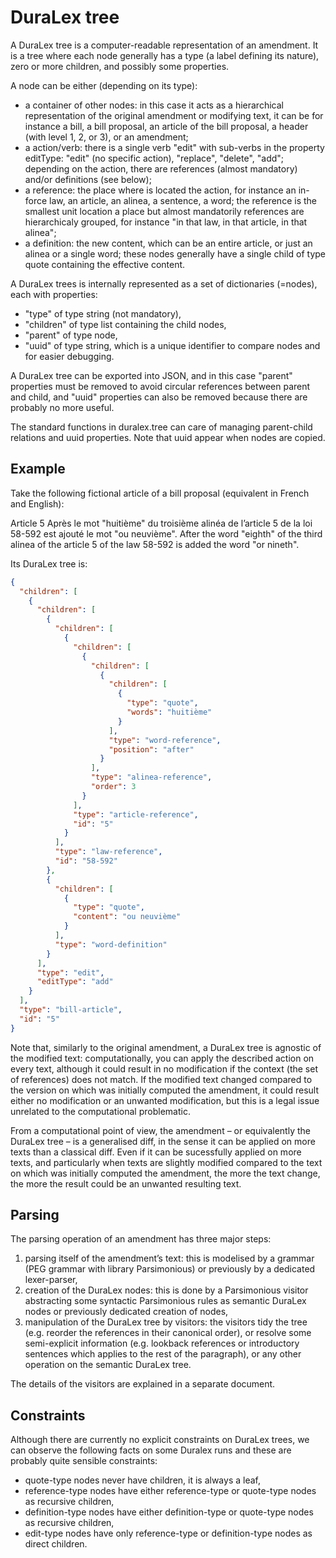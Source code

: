 DuraLex tree
============

A DuraLex tree is a computer-readable representation of an amendment. It is a tree where each node generally has a type (a label defining its nature), zero or more children, and possibly some properties.

A node can be either (depending on its type):

* a container of other nodes: in this case it acts as a hierarchical representation of the original amendment or modifying text, it can be for instance a bill, a bill proposal, an article of the bill proposal, a header (with level 1, 2, or 3), or an amendment;
* a action/verb: there is a single verb "edit" with sub-verbs in the property editType: "edit" (no specific action), "replace", "delete", "add"; depending on the action, there are references (almost mandatory) and/or definitions (see below);
* a reference: the place where is located the action, for instance an in-force law, an article, an alinea, a sentence, a word; the reference is the smallest unit location a place but almost mandatorily references are hierarchicaly grouped, for instance "in that law, in that article, in that alinea";
* a definition: the new content, which can be an entire article, or just an alinea or a single word; these nodes generally have a single child of type quote containing the effective content.

A DuraLex trees is internally represented as a set of dictionaries (=nodes), each with properties:

* "type" of type string (not mandatory),
* "children" of type list containing the child nodes,
* "parent" of type node,
* "uuid" of type string, which is a unique identifier to compare nodes and for easier debugging.

A DuraLex tree can be exported into JSON, and in this case "parent" properties must be removed to avoid circular references between parent and child, and "uuid" properties can also be removed because there are probably no more useful.

The standard functions in duralex.tree can care of managing parent-child relations and uuid properties. Note that uuid appear when nodes are copied.

Example
-------

Take the following fictional article of a bill proposal (equivalent in French and English):

Article 5
  Après le mot "huitième" du troisième alinéa de l’article 5 de la loi 58-592 est ajouté le mot "ou neuvième".
  After the word "eighth" of the third alinea of the article 5 of the law 58-592 is added the word "or nineth".

Its DuraLex tree is:
```json
{
  "children": [
    {
      "children": [
        {
          "children": [
            {
              "children": [
                {
                  "children": [
                    {
                      "children": [
                        {
                          "type": "quote",
                          "words": "huitième"
                        }
                      ],
                      "type": "word-reference",
                      "position": "after"
                    }
                  ],
                  "type": "alinea-reference",
                  "order": 3
                }
              ],
              "type": "article-reference",
              "id": "5"
            }
          ],
          "type": "law-reference",
          "id": "58-592"
        },
        {
          "children": [
            {
              "type": "quote",
              "content": "ou neuvième"
            }
          ],
          "type": "word-definition"
        }
      ],
      "type": "edit",
      "editType": "add"
    }
  ],
  "type": "bill-article",
  "id": "5"
}
```

Note that, similarly to the original amendment, a DuraLex tree is agnostic of the modified text: computationally, you can apply the described action on every text, although it could result in no modification if the context (the set of references) does not match. If the modified text changed compared to the version on which was initially computed the amendment, it could result either no modification or an unwanted modification, but this is a legal issue unrelated to the computational problematic.

From a computational point of view, the amendment – or equivalently the DuraLex tree – is a generalised diff, in the sense it can be applied on more texts than a classical diff. Even if it can be sucessfully applied on more texts, and particularly when texts are slightly modified compared to the text on which was initially computed the amendment, the more the text change, the more the result could be an unwanted resulting text.

Parsing
-------

The parsing operation of an amendment has three major steps:

1. parsing itself of the amendment’s text: this is modelised by a grammar (PEG grammar with library Parsimonious) or previously by a dedicated lexer-parser,
2. creation of the DuraLex nodes: this is done by a Parsimonious visitor abstracting some syntactic Parsimonious rules as semantic DuraLex nodes or previously dedicated creation of nodes,
3. manipulation of the DuraLex tree by visitors: the visitors tidy the tree (e.g. reorder the references in their canonical order), or resolve some semi-explicit information (e.g. lookback references or introductory sentences which applies to the rest of the paragraph), or any other operation on the semantic DuraLex tree.

The details of the visitors are explained in a separate document.

Constraints
-----------

Although there are currently no explicit constraints on DuraLex trees, we can observe the following facts on some Duralex runs and these are probably quite sensible constraints:

* quote-type nodes never have children, it is always a leaf,
* reference-type nodes have either reference-type or quote-type nodes as recursive children,
* definition-type nodes have either definition-type or quote-type nodes as recursive children,
* edit-type nodes have only reference-type or definition-type nodes as direct children.
